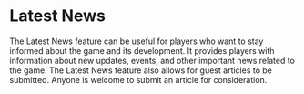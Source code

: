 # Latest News

The Latest News feature can be useful for players who want to stay informed about the game and its development. It provides players with information about new updates, events, and other important news related to the game.
The Latest News feature also allows for guest articles to be submitted. Anyone is welcome to submit an article for consideration.
